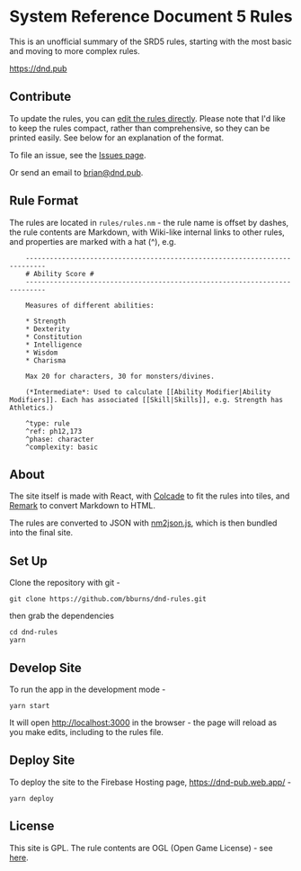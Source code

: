# System Reference Document 5 Rules

This is an unofficial summary of the SRD5 rules, starting with the most basic and moving to more complex rules. 

https://dnd.pub


## Contribute

To update the rules, you can <a href="https://github.com/bburns/dnd-rules/edit/master/rules/rules.nm">edit the rules directly</a>. Please note that I'd like to keep the rules compact, rather than comprehensive, so they can be printed easily. See below for an explanation of the format.

To file an issue, see the <a href="https://github.com/bburns/dnd-rules/issues">Issues page</a>.

Or send an email to <a href="mailto:brian@dnd.pub">brian@dnd.pub</a>.


## Rule Format

The rules are located in `rules/rules.nm` - the rule name is offset by dashes, the rule contents are Markdown, with Wiki-like internal links to other rules, and properties are marked with a hat (^), e.g. 

        ---------------------------------------------------------------------------
        # Ability Score #
        ---------------------------------------------------------------------------

        Measures of different abilities: 

        * Strength
        * Dexterity
        * Constitution
        * Intelligence
        * Wisdom
        * Charisma

        Max 20 for characters, 30 for monsters/divines. 

        (*Intermediate*: Used to calculate [[Ability Modifier|Ability Modifiers]]. Each has associated [[Skill|Skills]], e.g. Strength has Athletics.)

        ^type: rule
        ^ref: ph12,173
        ^phase: character
        ^complexity: basic


## About

The site itself is made with React, with <a href="https://github.com/desandro/colcade">Colcade</a> to fit the rules into tiles, and <a href="https://github.com/remarkjs/remark">Remark</a> to convert Markdown to HTML. 

The rules are converted to JSON with <a href="https://github.com/bburns/dnd-rules/blob/master/scripts/nm2json.js">nm2json.js</a>, which is then bundled into the final site.


## Set Up

Clone the repository with git - 

    git clone https://github.com/bburns/dnd-rules.git

then grab the dependencies

    cd dnd-rules
    yarn


## Develop Site

To run the app in the development mode - 

    yarn start

It will open [http://localhost:3000](http://localhost:3000) in the browser - the page will reload as you make edits, including to the rules file.


## Deploy Site

To deploy the site to the Firebase Hosting page, https://dnd-pub.web.app/ -

    yarn deploy


## License

This site is GPL. The rule contents are OGL (Open Game License) - see <a href="https://raw.githubusercontent.com/bburns/dnd-rules/master/OGL">here</a>.


